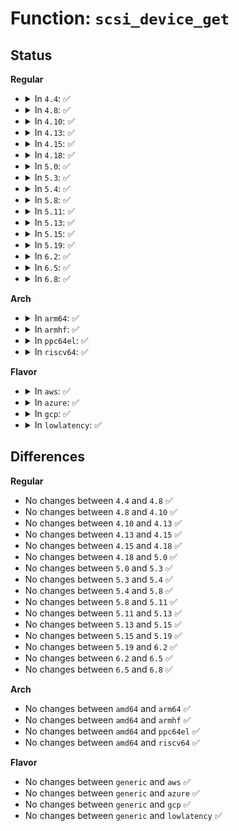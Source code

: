 # Function: <code>scsi_device_get</code>

## Status
<b>Regular</b>
<ul>
<li>
<details>
<summary>In <code>4.4</code>: ✅</summary>

```c
int scsi_device_get(struct scsi_device *sdev);
```

**Collision:** Unique Global

**Inline:** No

**Transformation:** False

**Instances:**

```
In drivers/scsi/scsi.c (ffffffff815a66c0)
Location: drivers/scsi/scsi.c:912
Inline: False
Direct callers:
  - drivers/scsi/scsi.c:scsi_device_lookup
  - drivers/scsi/scsi.c:__scsi_iterate_devices
  - drivers/scsi/scsi.c:scsi_device_lookup_by_target
  - drivers/scsi/scsi_lib.c:scsi_run_queue
  - drivers/scsi/scsi_scan.c:scsi_probe_and_add_lun
  - drivers/scsi/scsi_scan.c:scsi_report_lun_scan
  - drivers/scsi/scsi_sysfs.c:scsi_remove_target
  - drivers/scsi/sd.c:sd_open
  - drivers/scsi/sr.c:sr_block_open
  - drivers/scsi/sg.c:sg_open
  - drivers/ata/libata-scsi.c:ata_scsi_handle_link_detach
  - drivers/ata/libata-scsi.c:ata_scsi_dev_rescan
```
**Symbols:**

```
ffffffff815a66c0-ffffffff815a6723: scsi_device_get (STB_GLOBAL)
```
</details>
</li>
<li>
<details>
<summary>In <code>4.8</code>: ✅</summary>

```c
int scsi_device_get(struct scsi_device *sdev);
```

**Collision:** Unique Global

**Inline:** No

**Transformation:** False

**Instances:**

```
In drivers/scsi/scsi.c (ffffffff815fe950)
Location: drivers/scsi/scsi.c:927
Inline: False
Direct callers:
  - drivers/scsi/scsi.c:scsi_device_lookup
  - drivers/scsi/scsi.c:scsi_device_lookup_by_target
  - drivers/scsi/scsi.c:__scsi_iterate_devices
  - drivers/scsi/scsi_lib.c:scsi_run_queue
  - drivers/scsi/scsi_scan.c:scsi_report_lun_scan
  - drivers/scsi/scsi_scan.c:scsi_probe_and_add_lun
  - drivers/scsi/scsi_sysfs.c:scsi_remove_target
  - drivers/scsi/sr.c:sr_block_open
  - drivers/scsi/sg.c:sg_open
  - drivers/ata/libata-scsi.c:ata_scsi_dev_rescan
  - drivers/ata/libata-scsi.c:ata_scsi_handle_link_detach
```
**Symbols:**

```
ffffffff815fe950-ffffffff815fe9b3: scsi_device_get (STB_GLOBAL)
```
</details>
</li>
<li>
<details>
<summary>In <code>4.10</code>: ✅</summary>

```c
int scsi_device_get(struct scsi_device *sdev);
```

**Collision:** Unique Global

**Inline:** No

**Transformation:** False

**Instances:**

```
In drivers/scsi/scsi.c (ffffffff8162dfa0)
Location: drivers/scsi/scsi.c:930
Inline: False
Direct callers:
  - drivers/scsi/scsi.c:scsi_device_lookup
  - drivers/scsi/scsi.c:scsi_device_lookup_by_target
  - drivers/scsi/scsi.c:__scsi_iterate_devices
  - drivers/scsi/scsi_lib.c:scsi_run_queue
  - drivers/scsi/scsi_scan.c:scsi_report_lun_scan
  - drivers/scsi/scsi_scan.c:scsi_probe_and_add_lun
  - drivers/scsi/scsi_sysfs.c:scsi_remove_target
  - drivers/scsi/sr.c:sr_block_open
  - drivers/scsi/sg.c:sg_open
  - drivers/ata/libata-scsi.c:ata_scsi_dev_rescan
  - drivers/ata/libata-scsi.c:ata_scsi_handle_link_detach
```
**Symbols:**

```
ffffffff8162dfa0-ffffffff8162e003: scsi_device_get (STB_GLOBAL)
```
</details>
</li>
<li>
<details>
<summary>In <code>4.13</code>: ✅</summary>

```c
int scsi_device_get(struct scsi_device *sdev);
```

**Collision:** Unique Global

**Inline:** No

**Transformation:** False

**Instances:**

```
In drivers/scsi/scsi.c (ffffffff816433b0)
Location: drivers/scsi/scsi.c:571
Inline: False
Direct callers:
  - drivers/scsi/scsi.c:scsi_device_lookup
  - drivers/scsi/scsi.c:scsi_device_lookup_by_target
  - drivers/scsi/scsi.c:__scsi_iterate_devices
  - drivers/scsi/scsi_lib.c:scsi_run_queue
  - drivers/scsi/scsi_scan.c:__scsi_scan_target
  - drivers/scsi/scsi_scan.c:scsi_probe_and_add_lun
  - drivers/scsi/scsi_sysfs.c:scsi_remove_target
  - drivers/scsi/sr.c:sr_block_open
  - drivers/scsi/sg.c:sg_open
  - drivers/ata/libata-scsi.c:ata_scsi_dev_rescan
  - drivers/ata/libata-scsi.c:ata_scsi_handle_link_detach
```
**Symbols:**

```
ffffffff816433b0-ffffffff81643413: scsi_device_get (STB_GLOBAL)
```
</details>
</li>
<li>
<details>
<summary>In <code>4.15</code>: ✅</summary>

```c
int scsi_device_get(struct scsi_device *sdev);
```

**Collision:** Unique Global

**Inline:** No

**Transformation:** False

**Instances:**

```
In drivers/scsi/scsi.c (ffffffff816ac4c0)
Location: drivers/scsi/scsi.c:551
Inline: False
Direct callers:
  - drivers/scsi/scsi.c:scsi_device_lookup
  - drivers/scsi/scsi.c:scsi_device_lookup_by_target
  - drivers/scsi/scsi.c:__scsi_iterate_devices
  - drivers/scsi/scsi_lib.c:scsi_run_queue
  - drivers/scsi/scsi_scan.c:__scsi_scan_target
  - drivers/scsi/scsi_scan.c:scsi_probe_and_add_lun
  - drivers/scsi/sr.c:sr_block_open
  - drivers/scsi/sg.c:sg_open
  - drivers/ata/libata-scsi.c:ata_scsi_dev_rescan
  - drivers/ata/libata-scsi.c:ata_scsi_handle_link_detach
```
**Symbols:**

```
ffffffff816ac4c0-ffffffff816ac523: scsi_device_get (STB_GLOBAL)
```
</details>
</li>
<li>
<details>
<summary>In <code>4.18</code>: ✅</summary>

```c
int scsi_device_get(struct scsi_device *sdev);
```

**Collision:** Unique Global

**Inline:** No

**Transformation:** False

**Instances:**

```
In drivers/scsi/scsi.c (ffffffff816e89f0)
Location: drivers/scsi/scsi.c:551
Inline: False
Direct callers:
  - drivers/scsi/scsi.c:scsi_device_lookup
  - drivers/scsi/scsi.c:scsi_device_lookup_by_target
  - drivers/scsi/scsi.c:__scsi_iterate_devices
  - drivers/scsi/scsi_lib.c:scsi_run_queue
  - drivers/scsi/scsi_scan.c:__scsi_scan_target
  - drivers/scsi/scsi_scan.c:scsi_probe_and_add_lun
  - drivers/scsi/sr.c:sr_block_revalidate_disk
  - drivers/scsi/sr.c:sr_block_check_events
  - drivers/scsi/sr.c:sr_block_open
  - drivers/scsi/sg.c:sg_open
  - drivers/ata/libata-scsi.c:ata_scsi_dev_rescan
  - drivers/ata/libata-scsi.c:ata_scsi_handle_link_detach
```
**Symbols:**

```
ffffffff816e89f0-ffffffff816e8a53: scsi_device_get (STB_GLOBAL)
```
</details>
</li>
<li>
<details>
<summary>In <code>5.0</code>: ✅</summary>

```c
int scsi_device_get(struct scsi_device *sdev);
```

**Collision:** Unique Global

**Inline:** No

**Transformation:** False

**Instances:**

```
In drivers/scsi/scsi.c (ffffffff8170c4f0)
Location: drivers/scsi/scsi.c:551
Inline: False
Direct callers:
  - drivers/scsi/scsi.c:scsi_device_lookup
  - drivers/scsi/scsi.c:scsi_device_lookup_by_target
  - drivers/scsi/scsi.c:__scsi_iterate_devices
  - drivers/scsi/scsi_lib.c:scsi_run_queue
  - drivers/scsi/scsi_scan.c:__scsi_scan_target
  - drivers/scsi/scsi_scan.c:scsi_probe_and_add_lun
  - drivers/scsi/sr.c:sr_block_revalidate_disk
  - drivers/scsi/sr.c:sr_block_check_events
  - drivers/scsi/sr.c:sr_block_open
  - drivers/scsi/sg.c:sg_open
  - drivers/ata/libata-scsi.c:ata_scsi_dev_rescan
  - drivers/ata/libata-scsi.c:ata_scsi_handle_link_detach
```
**Symbols:**

```
ffffffff8170c4f0-ffffffff8170c553: scsi_device_get (STB_GLOBAL)
```
</details>
</li>
<li>
<details>
<summary>In <code>5.3</code>: ✅</summary>

```c
int scsi_device_get(struct scsi_device *sdev);
```

**Collision:** Unique Global

**Inline:** No

**Transformation:** False

**Instances:**

```
In drivers/scsi/scsi.c (ffffffff81747c10)
Location: drivers/scsi/scsi.c:531
Inline: False
Direct callers:
  - drivers/scsi/scsi.c:scsi_device_lookup
  - drivers/scsi/scsi.c:scsi_device_lookup_by_target
  - drivers/scsi/scsi.c:__scsi_iterate_devices
  - drivers/scsi/scsi_lib.c:scsi_run_queue
  - drivers/scsi/scsi_scan.c:scsi_report_lun_scan
  - drivers/scsi/scsi_scan.c:scsi_probe_and_add_lun
  - drivers/scsi/sr.c:sr_block_revalidate_disk
  - drivers/scsi/sr.c:sr_block_check_events
  - drivers/scsi/sr.c:sr_block_open
  - drivers/scsi/sg.c:sg_open
  - drivers/ata/libata-scsi.c:ata_scsi_dev_rescan
  - drivers/ata/libata-scsi.c:ata_scsi_handle_link_detach
```
**Symbols:**

```
ffffffff81747c10-ffffffff81747c73: scsi_device_get (STB_GLOBAL)
```
</details>
</li>
<li>
<details>
<summary>In <code>5.4</code>: ✅</summary>

```c
int scsi_device_get(struct scsi_device *sdev);
```

**Collision:** Unique Global

**Inline:** No

**Transformation:** False

**Instances:**

```
In drivers/scsi/scsi.c (ffffffff8176bd60)
Location: drivers/scsi/scsi.c:531
Inline: False
Direct callers:
  - drivers/scsi/scsi.c:scsi_device_lookup
  - drivers/scsi/scsi.c:scsi_device_lookup_by_target
  - drivers/scsi/scsi.c:__scsi_iterate_devices
  - drivers/scsi/scsi_lib.c:scsi_run_queue
  - drivers/scsi/scsi_scan.c:scsi_report_lun_scan
  - drivers/scsi/scsi_scan.c:scsi_probe_and_add_lun
  - drivers/scsi/scsi_sysfs.c:sdev_store_delete
  - drivers/scsi/sr.c:sr_block_revalidate_disk
  - drivers/scsi/sr.c:sr_block_check_events
  - drivers/scsi/sr.c:sr_block_open
  - drivers/scsi/sg.c:sg_open
  - drivers/ata/libata-scsi.c:ata_scsi_dev_rescan
  - drivers/ata/libata-scsi.c:ata_scsi_handle_link_detach
```
**Symbols:**

```
ffffffff8176bd60-ffffffff8176bdc3: scsi_device_get (STB_GLOBAL)
```
</details>
</li>
<li>
<details>
<summary>In <code>5.8</code>: ✅</summary>

```c
int scsi_device_get(struct scsi_device *sdev);
```

**Collision:** Unique Global

**Inline:** No

**Transformation:** False

**Instances:**

```
In drivers/scsi/scsi.c (ffffffff8182dfd0)
Location: drivers/scsi/scsi.c:521
Inline: False
Direct callers:
  - drivers/scsi/scsi.c:scsi_device_lookup
  - drivers/scsi/scsi.c:scsi_device_lookup_by_target
  - drivers/scsi/scsi.c:starget_for_each_device
  - drivers/scsi/scsi_lib.c:scsi_single_lun_run
  - drivers/scsi/scsi_scan.c:scsi_report_lun_scan
  - drivers/scsi/scsi_scan.c:scsi_probe_and_add_lun
  - drivers/scsi/scsi_sysfs.c:sdev_store_delete
  - drivers/scsi/sd.c:sd_check_events
  - drivers/scsi/sd.c:sd_open
  - drivers/scsi/sd_zbc.c:sd_zbc_prepare_zone_append
  - drivers/scsi/sr.c:sr_block_revalidate_disk
  - drivers/scsi/sr.c:sr_block_check_events
  - drivers/scsi/sr.c:sr_block_open
  - drivers/scsi/sg.c:sg_open
  - drivers/ata/libata-scsi.c:ata_scsi_dev_rescan
  - drivers/ata/libata-scsi.c:ata_scsi_remove_dev
```
**Symbols:**

```
ffffffff8182dfd0-ffffffff8182e033: scsi_device_get (STB_GLOBAL)
```
</details>
</li>
<li>
<details>
<summary>In <code>5.11</code>: ✅</summary>

```c
int scsi_device_get(struct scsi_device *sdev);
```

**Collision:** Unique Global

**Inline:** No

**Transformation:** False

**Instances:**

```
In drivers/scsi/scsi.c (ffffffff8183f010)
Location: drivers/scsi/scsi.c:521
Inline: False
Direct callers:
  - drivers/scsi/scsi.c:scsi_device_lookup
  - drivers/scsi/scsi.c:scsi_device_lookup_by_target
  - drivers/scsi/scsi.c:starget_for_each_device
  - drivers/scsi/scsi_lib.c:scsi_single_lun_run
  - drivers/scsi/scsi_scan.c:scsi_report_lun_scan
  - drivers/scsi/scsi_scan.c:scsi_probe_and_add_lun
  - drivers/scsi/scsi_sysfs.c:sdev_store_delete
  - drivers/scsi/sd.c:sd_check_events
  - drivers/scsi/sd.c:sd_open
  - drivers/scsi/sd_zbc.c:sd_zbc_prepare_zone_append
  - drivers/scsi/sr.c:sr_block_check_events
  - drivers/scsi/sr.c:sr_block_open
  - drivers/scsi/sg.c:sg_open
  - drivers/ata/libata-scsi.c:ata_scsi_dev_rescan
  - drivers/ata/libata-scsi.c:ata_scsi_remove_dev
```
**Symbols:**

```
ffffffff8183f010-ffffffff8183f073: scsi_device_get (STB_GLOBAL)
```
</details>
</li>
<li>
<details>
<summary>In <code>5.13</code>: ✅</summary>

```c
int scsi_device_get(struct scsi_device *sdev);
```

**Collision:** Unique Global

**Inline:** No

**Transformation:** False

**Instances:**

```
In drivers/scsi/scsi.c (ffffffff81822220)
Location: drivers/scsi/scsi.c:534
Inline: False
Direct callers:
  - drivers/scsi/scsi.c:scsi_device_lookup
  - drivers/scsi/scsi.c:scsi_device_lookup_by_target
  - drivers/scsi/scsi.c:starget_for_each_device
  - drivers/scsi/scsi_lib.c:scsi_run_queue
  - drivers/scsi/scsi_scan.c:scsi_report_lun_scan
  - drivers/scsi/scsi_scan.c:scsi_probe_and_add_lun
  - drivers/scsi/scsi_sysfs.c:sdev_store_delete
  - drivers/scsi/sd.c:sd_check_events
  - drivers/scsi/sd.c:sd_open
  - drivers/scsi/sd_zbc.c:sd_zbc_prepare_zone_append
  - drivers/scsi/sr.c:sr_block_check_events
  - drivers/scsi/sr.c:sr_block_open
  - drivers/scsi/sg.c:sg_open
  - drivers/ata/libata-scsi.c:ata_scsi_dev_rescan
  - drivers/ata/libata-scsi.c:ata_scsi_handle_link_detach
```
**Symbols:**

```
ffffffff81822220-ffffffff81822284: scsi_device_get (STB_GLOBAL)
```
</details>
</li>
<li>
<details>
<summary>In <code>5.15</code>: ✅</summary>

```c
int scsi_device_get(struct scsi_device *sdev);
```

**Collision:** Unique Global

**Inline:** No

**Transformation:** False

**Instances:**

```
In drivers/scsi/scsi.c (ffffffff818acb60)
Location: drivers/scsi/scsi.c:529
Inline: False
Direct callers:
  - drivers/scsi/scsi.c:scsi_device_lookup
  - drivers/scsi/scsi.c:scsi_device_lookup_by_target
  - drivers/scsi/scsi.c:starget_for_each_device
  - drivers/scsi/scsi_lib.c:scsi_run_queue
  - drivers/scsi/scsi_scan.c:scsi_report_lun_scan
  - drivers/scsi/scsi_scan.c:scsi_probe_and_add_lun
  - drivers/scsi/scsi_sysfs.c:sdev_store_delete
  - drivers/scsi/sd.c:sd_check_events
  - drivers/scsi/sd.c:sd_open
  - drivers/scsi/sd_zbc.c:sd_zbc_prepare_zone_append
  - drivers/scsi/sr.c:sr_block_check_events
  - drivers/scsi/sr.c:sr_block_open
  - drivers/scsi/sg.c:sg_open
  - drivers/ata/libata-scsi.c:ata_scsi_dev_rescan
  - drivers/ata/libata-scsi.c:ata_scsi_handle_link_detach
```
**Symbols:**

```
ffffffff818acb60-ffffffff818acbc4: scsi_device_get (STB_GLOBAL)
```
</details>
</li>
<li>
<details>
<summary>In <code>5.19</code>: ✅</summary>

```c
int scsi_device_get(struct scsi_device *sdev);
```

**Collision:** Unique Global

**Inline:** No

**Transformation:** False

**Instances:**

```
In drivers/scsi/scsi.c (ffffffff819f7720)
Location: drivers/scsi/scsi.c:562
Inline: False
Direct callers:
  - drivers/scsi/scsi.c:scsi_device_lookup
  - drivers/scsi/scsi.c:scsi_device_lookup_by_target
  - drivers/scsi/scsi.c:starget_for_each_device
  - drivers/scsi/scsi_lib.c:scsi_run_queue
  - drivers/scsi/scsi_scan.c:scsi_report_lun_scan
  - drivers/scsi/scsi_scan.c:scsi_probe_and_add_lun
  - drivers/scsi/scsi_sysfs.c:sdev_store_delete
  - drivers/scsi/sd.c:sd_open
  - drivers/scsi/sd_zbc.c:sd_zbc_prepare_zone_append
  - drivers/scsi/sr.c:sr_block_open
  - drivers/scsi/sg.c:sg_open
  - drivers/ata/libata-scsi.c:ata_scsi_dev_rescan
  - drivers/ata/libata-scsi.c:ata_scsi_handle_link_detach
```
**Symbols:**

```
ffffffff819f7720-ffffffff819f7790: scsi_device_get (STB_GLOBAL)
```
</details>
</li>
<li>
<details>
<summary>In <code>6.2</code>: ✅</summary>

```c
int scsi_device_get(struct scsi_device *sdev);
```

**Collision:** Unique Global

**Inline:** No

**Transformation:** False

**Instances:**

```
In drivers/scsi/scsi.c (ffffffff81b74510)
Location: drivers/scsi/scsi.c:562
Inline: False
Direct callers:
  - drivers/scsi/scsi.c:scsi_device_lookup
  - drivers/scsi/scsi.c:scsi_device_lookup_by_target
  - drivers/scsi/scsi.c:starget_for_each_device
  - drivers/scsi/scsi_scan.c:scsi_report_lun_scan
  - drivers/scsi/scsi_scan.c:scsi_probe_and_add_lun
  - drivers/scsi/scsi_sysfs.c:sdev_store_delete
  - drivers/scsi/sd.c:sd_open
  - drivers/scsi/sd_zbc.c:sd_zbc_prepare_zone_append
  - drivers/scsi/sr.c:sr_block_open
  - drivers/scsi/sg.c:sg_open
  - drivers/ata/libata-scsi.c:ata_scsi_dev_rescan
  - drivers/ata/libata-scsi.c:ata_scsi_handle_link_detach
```
**Symbols:**

```
ffffffff81b74510-ffffffff81b74587: scsi_device_get (STB_GLOBAL)
```
</details>
</li>
<li>
<details>
<summary>In <code>6.5</code>: ✅</summary>

```c
int scsi_device_get(struct scsi_device *sdev);
```

**Collision:** Unique Global

**Inline:** No

**Transformation:** False

**Instances:**

```
In drivers/scsi/scsi.c (ffffffff81bc7cf0)
Location: drivers/scsi/scsi.c:718
Inline: False
Direct callers:
  - drivers/scsi/scsi.c:scsi_device_lookup
  - drivers/scsi/scsi.c:scsi_device_lookup_by_target
  - drivers/scsi/scsi.c:starget_for_each_device
  - drivers/scsi/scsi_scan.c:scsi_report_lun_scan
  - drivers/scsi/scsi_scan.c:scsi_probe_and_add_lun
  - drivers/scsi/scsi_sysfs.c:sdev_store_delete
  - drivers/scsi/sd.c:sd_open
  - drivers/scsi/sd_zbc.c:sd_zbc_prepare_zone_append
  - drivers/scsi/sr.c:sr_block_open
  - drivers/scsi/sg.c:sg_open
  - drivers/ata/libata-scsi.c:ata_scsi_dev_rescan
  - drivers/ata/libata-scsi.c:ata_scsi_handle_link_detach
```
**Symbols:**

```
ffffffff81bc7cf0-ffffffff81bc7d67: scsi_device_get (STB_GLOBAL)
```
</details>
</li>
<li>
<details>
<summary>In <code>6.8</code>: ✅</summary>

```c
int scsi_device_get(struct scsi_device *sdev);
```

**Collision:** Unique Global

**Inline:** No

**Transformation:** False

**Instances:**

```
In drivers/scsi/scsi.c (ffffffff81c1c860)
Location: drivers/scsi/scsi.c:747
Inline: False
Direct callers:
  - drivers/scsi/scsi.c:scsi_device_lookup
  - drivers/scsi/scsi.c:scsi_device_lookup_by_target
  - drivers/scsi/scsi.c:starget_for_each_device
  - drivers/scsi/scsi_scan.c:scsi_report_lun_scan
  - drivers/scsi/scsi_scan.c:scsi_probe_and_add_lun
  - drivers/scsi/scsi_sysfs.c:sdev_store_delete
  - drivers/scsi/sd.c:sd_open
  - drivers/scsi/sd_zbc.c:sd_zbc_prepare_zone_append
  - drivers/scsi/sr.c:sr_block_open
  - drivers/scsi/sg.c:sg_open
  - drivers/ata/libata-scsi.c:ata_scsi_dev_rescan
  - drivers/ata/libata-scsi.c:ata_scsi_handle_link_detach
```
**Symbols:**

```
ffffffff81c1c860-ffffffff81c1c8d7: scsi_device_get (STB_GLOBAL)
```
</details>
</li>
</ul>
<b>Arch</b>
<ul>
<li>
<details>
<summary>In <code>arm64</code>: ✅</summary>

```c
int scsi_device_get(struct scsi_device *sdev);
```

**Collision:** Unique Global

**Inline:** No

**Transformation:** False

**Instances:**

```
In drivers/scsi/scsi.c (ffff80001096dd68)
Location: drivers/scsi/scsi.c:531
Inline: False
Direct callers:
  - drivers/scsi/scsi.c:scsi_device_lookup
  - drivers/scsi/scsi.c:scsi_device_lookup_by_target
  - drivers/scsi/scsi.c:__scsi_iterate_devices
  - drivers/scsi/scsi_lib.c:scsi_run_queue
  - drivers/scsi/scsi_scan.c:scsi_report_lun_scan
  - drivers/scsi/scsi_scan.c:scsi_probe_and_add_lun
  - drivers/scsi/scsi_sysfs.c:sdev_store_delete
  - drivers/scsi/sr.c:sr_block_revalidate_disk
  - drivers/scsi/sr.c:sr_block_check_events
  - drivers/scsi/sr.c:sr_block_open
  - drivers/scsi/sg.c:sg_open
  - drivers/ata/libata-scsi.c:ata_scsi_dev_rescan
  - drivers/ata/libata-scsi.c:ata_scsi_handle_link_detach
```
**Symbols:**

```
ffff80001096dd68-ffff80001096ddd8: scsi_device_get (STB_GLOBAL)
```
</details>
</li>
<li>
<details>
<summary>In <code>armhf</code>: ✅</summary>

```c
int scsi_device_get(struct scsi_device *sdev);
```

**Collision:** Unique Global

**Inline:** No

**Transformation:** False

**Instances:**

```
In drivers/scsi/scsi.c (c0a437d4)
Location: drivers/scsi/scsi.c:531
Inline: False
Direct callers:
  - drivers/scsi/scsi.c:scsi_device_lookup
  - drivers/scsi/scsi.c:scsi_device_lookup_by_target
  - drivers/scsi/scsi.c:__scsi_iterate_devices
  - drivers/scsi/scsi_lib.c:scsi_run_queue
  - drivers/scsi/scsi_scan.c:scsi_report_lun_scan
  - drivers/scsi/scsi_scan.c:scsi_probe_and_add_lun
  - drivers/scsi/scsi_sysfs.c:sdev_store_delete
  - drivers/scsi/sd.c:scsi_disk_get
  - drivers/scsi/sr.c:sr_block_revalidate_disk
  - drivers/scsi/sr.c:sr_block_check_events
  - drivers/scsi/sr.c:sr_block_open
  - drivers/scsi/sg.c:sg_open
  - drivers/ata/libata-scsi.c:ata_scsi_dev_rescan
  - drivers/ata/libata-scsi.c:ata_scsi_handle_link_detach
```
**Symbols:**

```
c0a437d4-c0a43840: scsi_device_get (STB_GLOBAL)
```
</details>
</li>
<li>
<details>
<summary>In <code>ppc64el</code>: ✅</summary>

```c
int scsi_device_get(struct scsi_device *sdev);
```

**Collision:** Unique Global

**Inline:** No

**Transformation:** False

**Instances:**

```
In drivers/scsi/scsi.c (c000000000a271e0)
Location: drivers/scsi/scsi.c:531
Inline: False
Direct callers:
  - drivers/scsi/scsi.c:scsi_device_lookup
  - drivers/scsi/scsi.c:scsi_device_lookup_by_target
  - drivers/scsi/scsi.c:__scsi_iterate_devices
  - drivers/scsi/scsi_lib.c:scsi_run_queue
  - drivers/scsi/scsi_scan.c:scsi_report_lun_scan
  - drivers/scsi/scsi_scan.c:scsi_probe_and_add_lun
  - drivers/scsi/scsi_sysfs.c:sdev_store_delete
  - drivers/scsi/sd.c:scsi_disk_get
  - drivers/scsi/sr.c:sr_block_revalidate_disk
  - drivers/scsi/sr.c:sr_block_check_events
  - drivers/scsi/sr.c:sr_block_open
  - drivers/scsi/sg.c:sg_open
  - drivers/ata/libata-scsi.c:ata_scsi_dev_rescan
  - drivers/ata/libata-scsi.c:ata_scsi_handle_link_detach
```
**Symbols:**

```
c000000000a271e0-c000000000a2728c: scsi_device_get (STB_GLOBAL)
```
</details>
</li>
<li>
<details>
<summary>In <code>riscv64</code>: ✅</summary>

```c
int scsi_device_get(struct scsi_device *sdev);
```

**Collision:** Unique Global

**Inline:** No

**Transformation:** False

**Instances:**

```
In drivers/scsi/scsi.c (ffffffe0005d85dc)
Location: drivers/scsi/scsi.c:531
Inline: False
Direct callers:
  - drivers/scsi/scsi.c:scsi_device_lookup
  - drivers/scsi/scsi.c:scsi_device_lookup_by_target
  - drivers/scsi/scsi.c:__scsi_iterate_devices
  - drivers/scsi/scsi_lib.c:scsi_run_queue
  - drivers/scsi/scsi_scan.c:scsi_report_lun_scan
  - drivers/scsi/scsi_scan.c:scsi_probe_and_add_lun
  - drivers/scsi/scsi_sysfs.c:sdev_store_delete
  - drivers/scsi/sd.c:scsi_disk_get
  - drivers/scsi/sr.c:sr_block_revalidate_disk
  - drivers/scsi/sr.c:sr_block_check_events
  - drivers/scsi/sr.c:sr_block_open
  - drivers/scsi/sg.c:sg_open
  - drivers/ata/libata-scsi.c:ata_scsi_dev_rescan
  - drivers/ata/libata-scsi.c:ata_scsi_handle_link_detach
```
**Symbols:**

```
ffffffe0005d85dc-ffffffe0005d863e: scsi_device_get (STB_GLOBAL)
```
</details>
</li>
</ul>
<b>Flavor</b>
<ul>
<li>
<details>
<summary>In <code>aws</code>: ✅</summary>

```c
int scsi_device_get(struct scsi_device *sdev);
```

**Collision:** Unique Global

**Inline:** No

**Transformation:** False

**Instances:**

```
In drivers/scsi/scsi.c (ffffffff81720450)
Location: drivers/scsi/scsi.c:531
Inline: False
Direct callers:
  - drivers/scsi/scsi.c:scsi_device_lookup
  - drivers/scsi/scsi.c:scsi_device_lookup_by_target
  - drivers/scsi/scsi.c:__scsi_iterate_devices
  - drivers/scsi/scsi_lib.c:scsi_run_queue
  - drivers/scsi/scsi_scan.c:scsi_report_lun_scan
  - drivers/scsi/scsi_scan.c:scsi_probe_and_add_lun
  - drivers/scsi/scsi_sysfs.c:sdev_store_delete
  - drivers/scsi/sr.c:sr_block_revalidate_disk
  - drivers/scsi/sr.c:sr_block_check_events
  - drivers/scsi/sr.c:sr_block_open
  - drivers/scsi/sg.c:sg_open
  - drivers/ata/libata-scsi.c:ata_scsi_dev_rescan
  - drivers/ata/libata-scsi.c:ata_scsi_handle_link_detach
```
**Symbols:**

```
ffffffff81720450-ffffffff817204b3: scsi_device_get (STB_GLOBAL)
```
</details>
</li>
<li>
<details>
<summary>In <code>azure</code>: ✅</summary>

```c
int scsi_device_get(struct scsi_device *sdev);
```

**Collision:** Unique Global

**Inline:** No

**Transformation:** False

**Instances:**

```
In drivers/scsi/scsi.c (ffffffff816f9880)
Location: drivers/scsi/scsi.c:531
Inline: False
Direct callers:
  - drivers/scsi/scsi.c:scsi_device_lookup
  - drivers/scsi/scsi.c:scsi_device_lookup_by_target
  - drivers/scsi/scsi.c:__scsi_iterate_devices
  - drivers/scsi/scsi_lib.c:scsi_run_queue
  - drivers/scsi/scsi_scan.c:scsi_report_lun_scan
  - drivers/scsi/scsi_scan.c:scsi_probe_and_add_lun
  - drivers/scsi/scsi_sysfs.c:sdev_store_delete
  - drivers/scsi/sr.c:sr_block_revalidate_disk
  - drivers/scsi/sr.c:sr_block_check_events
  - drivers/scsi/sr.c:sr_block_open
  - drivers/scsi/sg.c:sg_open
  - drivers/ata/libata-scsi.c:ata_scsi_dev_rescan
  - drivers/ata/libata-scsi.c:ata_scsi_handle_link_detach
```
**Symbols:**

```
ffffffff816f9880-ffffffff816f98e3: scsi_device_get (STB_GLOBAL)
```
</details>
</li>
<li>
<details>
<summary>In <code>gcp</code>: ✅</summary>

```c
int scsi_device_get(struct scsi_device *sdev);
```

**Collision:** Unique Global

**Inline:** No

**Transformation:** False

**Instances:**

```
In drivers/scsi/scsi.c (ffffffff8175f220)
Location: drivers/scsi/scsi.c:531
Inline: False
Direct callers:
  - drivers/scsi/scsi.c:scsi_device_lookup
  - drivers/scsi/scsi.c:scsi_device_lookup_by_target
  - drivers/scsi/scsi.c:__scsi_iterate_devices
  - drivers/scsi/scsi_lib.c:scsi_run_queue
  - drivers/scsi/scsi_scan.c:scsi_report_lun_scan
  - drivers/scsi/scsi_scan.c:scsi_probe_and_add_lun
  - drivers/scsi/scsi_sysfs.c:sdev_store_delete
  - drivers/scsi/sr.c:sr_block_revalidate_disk
  - drivers/scsi/sr.c:sr_block_check_events
  - drivers/scsi/sr.c:sr_block_open
  - drivers/scsi/sg.c:sg_open
  - drivers/ata/libata-scsi.c:ata_scsi_dev_rescan
  - drivers/ata/libata-scsi.c:ata_scsi_handle_link_detach
```
**Symbols:**

```
ffffffff8175f220-ffffffff8175f283: scsi_device_get (STB_GLOBAL)
```
</details>
</li>
<li>
<details>
<summary>In <code>lowlatency</code>: ✅</summary>

```c
int scsi_device_get(struct scsi_device *sdev);
```

**Collision:** Unique Global

**Inline:** No

**Transformation:** False

**Instances:**

```
In drivers/scsi/scsi.c (ffffffff8177a880)
Location: drivers/scsi/scsi.c:531
Inline: False
Direct callers:
  - drivers/scsi/scsi.c:scsi_device_lookup
  - drivers/scsi/scsi.c:scsi_device_lookup_by_target
  - drivers/scsi/scsi.c:__scsi_iterate_devices
  - drivers/scsi/scsi_lib.c:scsi_run_queue
  - drivers/scsi/scsi_scan.c:scsi_report_lun_scan
  - drivers/scsi/scsi_scan.c:scsi_probe_and_add_lun
  - drivers/scsi/scsi_sysfs.c:sdev_store_delete
  - drivers/scsi/sr.c:sr_block_revalidate_disk
  - drivers/scsi/sr.c:sr_block_check_events
  - drivers/scsi/sr.c:sr_block_open
  - drivers/scsi/sg.c:sg_open
  - drivers/ata/libata-scsi.c:ata_scsi_dev_rescan
  - drivers/ata/libata-scsi.c:ata_scsi_handle_link_detach
```
**Symbols:**

```
ffffffff8177a880-ffffffff8177a8e3: scsi_device_get (STB_GLOBAL)
```
</details>
</li>
</ul>

## Differences
<b>Regular</b>
<ul>
<li>
No changes between <code>4.4</code> and <code>4.8</code> ✅
</li>
<li>
No changes between <code>4.8</code> and <code>4.10</code> ✅
</li>
<li>
No changes between <code>4.10</code> and <code>4.13</code> ✅
</li>
<li>
No changes between <code>4.13</code> and <code>4.15</code> ✅
</li>
<li>
No changes between <code>4.15</code> and <code>4.18</code> ✅
</li>
<li>
No changes between <code>4.18</code> and <code>5.0</code> ✅
</li>
<li>
No changes between <code>5.0</code> and <code>5.3</code> ✅
</li>
<li>
No changes between <code>5.3</code> and <code>5.4</code> ✅
</li>
<li>
No changes between <code>5.4</code> and <code>5.8</code> ✅
</li>
<li>
No changes between <code>5.8</code> and <code>5.11</code> ✅
</li>
<li>
No changes between <code>5.11</code> and <code>5.13</code> ✅
</li>
<li>
No changes between <code>5.13</code> and <code>5.15</code> ✅
</li>
<li>
No changes between <code>5.15</code> and <code>5.19</code> ✅
</li>
<li>
No changes between <code>5.19</code> and <code>6.2</code> ✅
</li>
<li>
No changes between <code>6.2</code> and <code>6.5</code> ✅
</li>
<li>
No changes between <code>6.5</code> and <code>6.8</code> ✅
</li>
</ul>
<b>Arch</b>
<ul>
<li>
No changes between <code>amd64</code> and <code>arm64</code> ✅
</li>
<li>
No changes between <code>amd64</code> and <code>armhf</code> ✅
</li>
<li>
No changes between <code>amd64</code> and <code>ppc64el</code> ✅
</li>
<li>
No changes between <code>amd64</code> and <code>riscv64</code> ✅
</li>
</ul>
<b>Flavor</b>
<ul>
<li>
No changes between <code>generic</code> and <code>aws</code> ✅
</li>
<li>
No changes between <code>generic</code> and <code>azure</code> ✅
</li>
<li>
No changes between <code>generic</code> and <code>gcp</code> ✅
</li>
<li>
No changes between <code>generic</code> and <code>lowlatency</code> ✅
</li>
</ul>
